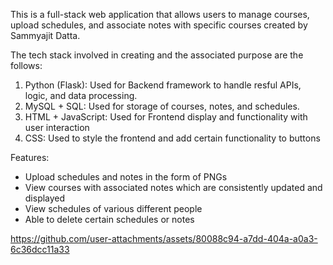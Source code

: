This is a full-stack web application that allows users to manage courses, upload schedules, and associate notes with specific courses created by Sammyajit Datta.

The tech stack involved in creating and the associated purpose are the follows:
  1. Python (Flask): Used for Backend framework to handle resful APIs, logic, and data processing.
  2. MySQL + SQL: Used for storage of courses, notes, and schedules.
  3. HTML + JavaScript: Used for Frontend display and functionality with user interaction
  4. CSS: Used to style the frontend and add certain functionality to buttons

Features:
  - Upload schedules and notes in the form of PNGs
  - View courses with associated notes which are consistently updated and displayed
  - View schedules of various different people
  - Able to delete certain schedules or notes

https://github.com/user-attachments/assets/80088c94-a7dd-404a-a0a3-6c36dcc11a33
